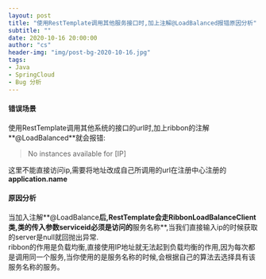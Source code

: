 ```yaml
---
layout: post
title: "使用RestTemplate调用其他服务接口时,加上注解@LoadBalanced报错原因分析"
subtitle: ""
date: 2020-10-16 20:00:00
author: "cs"
header-img: "img/post-bg-2020-10-16.jpg"
tags: 
- Java
- SpringCloud
- Bug 分析
---
```




#### 错误场景

使用RestTemplate调用其他系统的接口的url时,加上ribbon的注解**@LoadBalanced**就会报错:

> No instances available for [IP]

这里不能直接访问ip,需要将地址改成自己所调用的url在注册中心注册的**application.name**
#### 原因分析

当加入注解**@LoadBalance**后,RestTemplate会走RibbonLoadBalanceClient类,类的传入参数serviceid必须是访问的**服务名称**,当我们直接输入ip的时候获取的server是null就回抛出异常.  
ribbon的作用是负载均衡,直接使用IP地址就无法起到负载均衡的作用,因为每次都是调用同一个服务,当你使用的是服务名称的时候,会根据自己的算法去选择具有该服务名称的服务。

